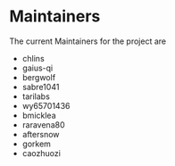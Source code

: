# Maintainers

The current Maintainers for the project are

- chlins
- gaius-qi
- bergwolf
- sabre1041
- tarilabs
- wy65701436
- bmicklea
- raravena80
- aftersnow
- gorkem
- caozhuozi
